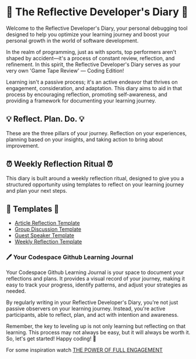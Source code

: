 # 🚀 The Reflective Developer's Diary 🚀

Welcome to the Reflective Developer's Diary, your personal debugging tool designed to help you optimize your learning journey and boost your personal growth in the world of software development.

In the realm of programming, just as with sports, top performers aren't shaped by accident—it's a process of constant review, reflection, and refinement. In this spirit, the Reflective Developer's Diary serves as your very own 'Game Tape Review' — Coding Edition!

Learning isn't a passive process; it's an active endeavor that thrives on engagement, consideration, and adaptation. This diary aims to aid in that process by encouraging reflection, promoting self-awareness, and providing a framework for documenting your learning journey.

## 💡 Reflect. Plan. Do. 💡

These are the three pillars of your journey. Reflection on your experiences, planning based on your insights, and taking action to bring about improvement.

## ⏰ Weekly Reflection Ritual ⏰

This diary is built around a weekly reflection ritual, designed to give you a structured opportunity using templates to reflect on your learning journey and plan your next steps.

## 📃 Templates 📃

- [Article Reflection Template](https://github.com/jesscancode/codespace-learning-journal/blob/main/00-templates-%F0%9F%93%84/article-reflection-template.md)
- [Group Discussion Template](https://github.com/jesscancode/codespace-learning-journal/blob/main/00-templates-%F0%9F%93%84/group-discussion-template.md)
- [Guest Speaker Template](https://github.com/jesscancode/codespace-learning-journal/blob/main/00-templates-%F0%9F%93%84/guest-speaker-template.md)
- [Weekly Reflection Template](https://github.com/jesscancode/codespace-learning-journal/blob/main/00-templates-%F0%9F%93%84/weekly-reflection-template.md)

### 🖊 Your Codespace Github Learning Journal

Your Codespace Github Learning Journal is your space to document your reflections and plans. It provides a visual record of your journey, making it easy to track your progress, identify patterns, and adjust your strategies as needed.

By regularly writing in your Reflective Developer's Diary, you're not just passive observers on your learning journey. Instead, you're active participants, able to reflect, plan, and act with intention and awareness.

Remember, the key to leveling up is not only learning but reflecting on that learning. This process may not always be easy, but it will always be worth it. So, let's get started! Happy coding! 🎉

For some inspiration watch [THE POWER OF FULL ENGAGEMENT](https://www.youtube.com/watch?v=QRjqGWLLgUY)
